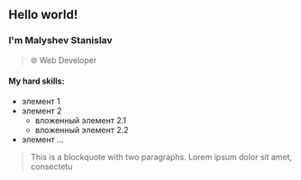 ## Hello world!
### I'm Malyshev Stanislav
>🌐 Web Developer

<h4>My hard skills:</h4>

* элемент 1
* элемент 2
    * вложенный элемент 2.1
    * вложенный элемент 2.2
* элемент ...

> This is a blockquote with two paragraphs. Lorem ipsum dolor sit amet,
consectetu
<!--
**Lambo-555/Lambo-555** is a ✨ _special_ ✨ repository because its `README.md` (this file) appears on your GitHub profile.

Here are some ideas to get you started:

- 🔭 I’m currently working on ...
- 🌱 I’m currently learning ...
- 👯 I’m looking to collaborate on ...
- 🤔 I’m looking for help with ...
- 💬 Ask me about ...
- 📫 How to reach me: ...
- 😄 Pronouns: ...
- ⚡ Fun fact: ...
-->

